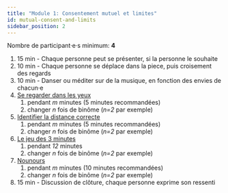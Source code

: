 ```yaml
---
title: "Module 1: Consentement mutuel et limites"
id: mutual-consent-and-limits
sidebar_position: 2
---
```


Nombre de participant·e·s minimum: **4**

1. 15 min - Chaque personne peut se présenter, si la personne le souhaite
1. 10 min - Chaque personne se déplace dans la piece, puis croisement des regards
1. 10 min - Danser ou méditer sur de la musique, en fonction des envies de chacun·e
1. [Se regarder dans les yeux](practice/exercises/look-into-eyes.md)
    1. pendant *m* minutes (5 minutes recommandées)
    1. changer *n* fois de binôme (*n=2* par exemple)
1. [Identifier la distance correcte](practice/exercises/define-correct-distance.md)
    1. pendant *m* minutes (5 minutes recommandées)
    1. changer *n* fois de binôme (*n=2* par exemple)
1. [Le jeu des 3 minutes](practice/exercises/3-minutes-game.md)
    1. pendant *12* minutes
    1. changer *n* fois de binôme (*n=2* par exemple)
1. [Nounours](practice/exercises/teddy.md)
    1. pendant *m* minutes (10 minutes recommandées)
    1. changer *n* fois de binôme (*n=2* par exemple)
1. 15 min - Discussion de clôture, chaque personne exprime son ressenti
